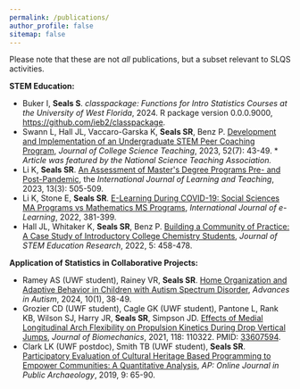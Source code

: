 ```yaml
---
permalink: /publications/
author_profile: false
sitemap: false
---
```


Please note that these are not *all* publications, but a subset relevant to SLQS activities.

<b>STEM Education:</b><br>

<ul>
<li>Buker I, <b>Seals S</b>. <i>classpackage: Functions for Intro Statistics Courses at the University of West Florida</i>, 2024. R package version 0.0.0.9000, <a href = "https://github.com/ieb2/classpackage">https://github.com/ieb2/classpackage</a>.</li>
<li>Swann L, Hall JL, Vaccaro-Garska K, <b>Seals SR</b>, Benz P. <a href = "https://www.nsta.org/journal-college-science-teaching/journal-college-science-teaching-fall-2023/development-and">Development and Implementation of an Undergraduate STEM Peer Coaching Program</a>, <i>Journal of College Science Teaching</i>, 2023, 52(7): 43-49. * <i>Article was featured by the National Science Teaching Association.</i></li>
<li>Li K, <b>Seals SR</b>. <a href="http://www.ijiet.org/show-186-2426-1.html">An Assessment of Master's Degree Programs Pre- and Post-Pandemic</a>, the <i>International Journal of Learning and Teaching</i>, 2023, 13(3): 505-509.</li>
<li>Li K, Stone E, <b>Seals SR</b>. <a href="https://www.learntechlib.org/p/219805/">E-Learning During COVID-19: Social Sciences MA Programs vs Mathematics MS Programs</a>, <i>International Journal of e-Learning</i>, 2022, 381-399.</li>
<li>Hall JL, Whitaker K, <b>Seals SR</b>, Benz P. <a href = "https://link.springer.com/article/10.1007/s41979-022-00073-7">Building a Community of Practice: A Case Study of Introductory College Chemistry Students</a>,  <i>Journal of STEM Education Research</i>, 2022, 5: 458-478.</li>
</ul>

<b>Application of Statistics in Collaborative Projects:</b><br>

<ul>
<li>Ramey AS (UWF student), Rainey VR, <b>Seals SR</b>. <a href="https://www.emerald.com/insight/content/doi/10.1108/AIA-04-2023-0018/full/html">Home Organization and Adaptive Behavior in Children with Autism Spectrum Disorder</a>, <i>Advances in Autism</i>, 2024, 10(1), 38-49.</li>
<li>Grozier CD (UWF student), Cagle GK (UWF student), Pantone L, Rank KB, Wilson SJ, Harry JR, <b>Seals SR</b>, Simpson JD. <a href="https://www.sciencedirect.com/science/article/pii/S0021929021001020?via%3Dihub">Effects of Medial Longitudinal Arch Flexibility on Propulsion Kinetics During Drop Vertical Jumps</a>, <i>Journal of Biomechanics</i>, 2021, 118: 110322. PMID: <a href="https://pubmed.ncbi.nlm.nih.gov/33607594/">33607594</a>.</li>
<li>Clark LK (UWF postdoc), Smith TB (UWF student), <b>Seals SR</b>. <a href="http://revistas.jasarqueologia.es/index.php/APJournal/article/view/233">Participatory Evaluation of Cultural Heritage Based Programming to Empower Communities: A Quantitative Analysis</a>, <i>AP: Online Journal in Public Archaeology</i>, 2019, 9: 65-90. </li>
</ul>


